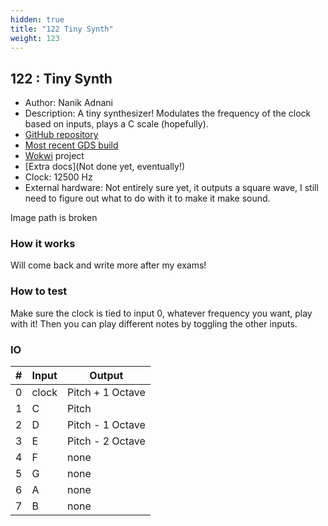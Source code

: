 ```yaml
---
hidden: true
title: "122 Tiny Synth"
weight: 123
---
```


## 122 : Tiny Synth

* Author: Nanik Adnani
* Description: A tiny synthesizer! Modulates the frequency of the clock based on inputs, plays a C scale (hopefully).
* [GitHub repository](https://github.com/nanikgeorge/tt02-submission-template)
* [Most recent GDS build](https://github.com/nanikgeorge/tt02-submission-template/actions/runs/3599083491)
* [Wokwi](https://wokwi.com/projects/348255968419643987) project
* [Extra docs](Not done yet, eventually!)
* Clock: 12500 Hz
* External hardware: Not entirely sure yet, it outputs a square wave, I still need to figure out what to do with it to make it make sound.

Image path is broken

### How it works

Will come back and write more after my exams!

### How to test

Make sure the clock is tied to input 0, whatever frequency you want, play with it! Then you can play different notes by toggling the other inputs.

### IO

| # | Input        | Output       |
|---|--------------|--------------|
| 0 | clock  | Pitch + 1 Octave |
| 1 | C  | Pitch |
| 2 | D  | Pitch - 1 Octave |
| 3 | E  | Pitch - 2 Octave |
| 4 | F  | none |
| 5 | G  | none |
| 6 | A  | none |
| 7 | B  | none |
